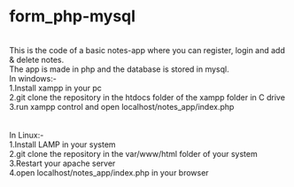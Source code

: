# form_php-mysql
<br>
This is the code of a basic notes-app where you can register, login and add & delete notes.<br/>The app is made in php and the database is stored in mysql.
<br>
In windows:-<br>
1.Install xampp in your pc<br>
2.git clone the repository in the htdocs folder of the xampp folder in C drive<br>
3.run xampp control and open localhost/notes_app/index.php<br>
<br><br>
In Linux:-<br>
1.Install LAMP in your system<br>
2.git clone the repository in the var/www/html folder of your system<br>
3.Restart your apache server<br>
4.open localhost/notes_app/index.php in your browser<br>

